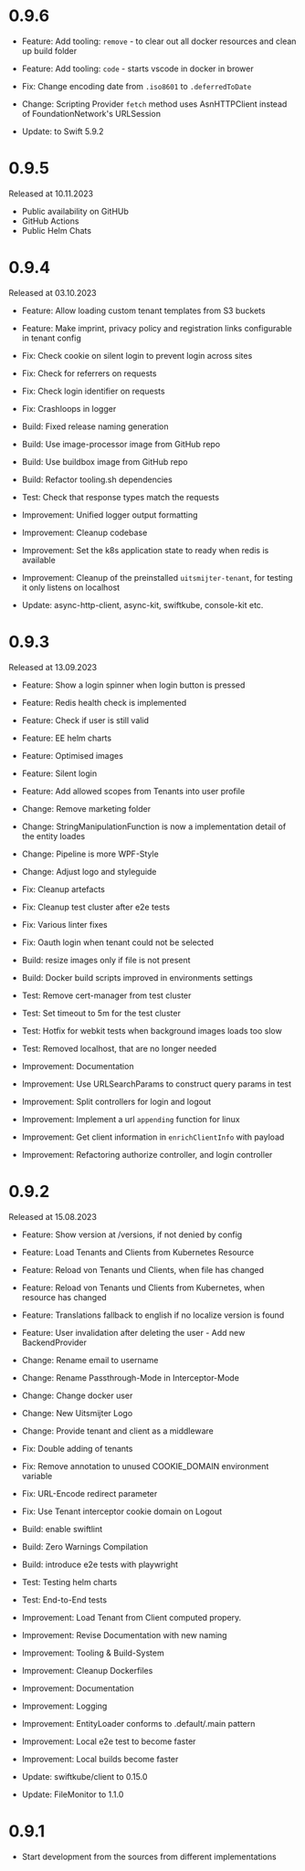 # 0.9.6

- Feature: Add tooling: `remove` - to clear out all docker resources and clean up build folder
- Feature: Add tooling: `code` - starts vscode in docker in brower

- Fix: Change encoding date from `.iso8601` to `.deferredToDate` 

- Change: Scripting Provider `fetch` method uses AsnHTTPClient instead of FoundationNetwork's URLSession

- Update: to Swift 5.9.2


# 0.9.5

Released at 10.11.2023

- Public availability on GitHUb
- GitHub Actions
- Public Helm Chats

# 0.9.4

Released at 03.10.2023

- Feature: Allow loading custom tenant templates from S3 buckets
- Feature: Make imprint, privacy policy and registration links configurable in tenant config

- Fix: Check cookie on silent login to prevent login across sites
- Fix: Check for referrers on requests
- Fix: Check login identifier on requests
- Fix: Crashloops in logger

- Build: Fixed release naming generation
- Build: Use image-processor image from GitHub repo
- Build: Use buildbox image from GitHub repo
- Build: Refactor tooling.sh dependencies

- Test: Check that response types match the requests

- Improvement: Unified logger output formatting
- Improvement: Cleanup codebase
- Improvement: Set the k8s application state to ready when redis is available
- Improvement: Cleanup of the preinstalled `uitsmijter-tenant`, for testing it only listens on localhost

- Update: async-http-client, async-kit, swiftkube, console-kit etc.

# 0.9.3

Released at 13.09.2023

- Feature: Show a login spinner when login button is pressed
- Feature: Redis health check is implemented
- Feature: Check if user is still valid
- Feature: EE helm charts
- Feature: Optimised images
- Feature: Silent login
- Feature: Add allowed scopes from Tenants into user profile

- Change: Remove marketing folder
- Change: StringManipulationFunction is now a implementation detail of the entity loades
- Change: Pipeline is more WPF-Style
- Change: Adjust logo and styleguide

- Fix: Cleanup artefacts
- Fix: Cleanup test cluster after e2e tests
- Fix: Various linter fixes
- Fix: Oauth login when tenant could not be selected

- Build: resize images only if file is not present
- Build: Docker build scripts improved in environments settings

- Test: Remove cert-manager from test cluster
- Test: Set timeout to 5m for the test cluster
- Test: Hotfix for webkit tests when background images loads too slow
- Test: Removed localhost, that are no longer needed

- Improvement: Documentation
- Improvement: Use URLSearchParams to construct query params in test
- Improvement: Split controllers for login and logout
- Improvement: Implement a url `appending` function for linux
- Improvement: Get client information in `enrichClientInfo` with payload
- Improvement: Refactoring authorize controller, and login controller

# 0.9.2

Released at 15.08.2023

- Feature: Show version at /versions, if not denied by config
- Feature: Load Tenants and Clients from Kubernetes Resource
- Feature: Reload von Tenants und Clients, when file has changed
- Feature: Reload von Tenants und Clients from Kubernetes, when resource has changed
- Feature: Translations fallback to english if no localize version is found
- Feature: User invalidation after deleting the user - Add new BackendProvider

- Change: Rename email to username
- Change: Rename Passthrough-Mode in Interceptor-Mode
- Change: Change docker user
- Change: New Uitsmijter Logo
- Change: Provide tenant and client as a middleware

- Fix: Double adding of tenants
- Fix: Remove annotation to unused COOKIE_DOMAIN environment variable
- Fix: URL-Encode redirect parameter
- Fix: Use Tenant interceptor cookie domain on Logout

- Build: enable swiftlint
- Build: Zero Warnings Compilation
- Build: introduce e2e tests with playwright

- Test: Testing helm charts
- Test: End-to-End tests

- Improvement: Load Tenant from Client computed propery.
- Improvement: Revise Documentation with new naming
- Improvement: Tooling & Build-System
- Improvement: Cleanup Dockerfiles
- Improvement: Documentation
- Improvement: Logging
- Improvement: EntityLoader conforms to .default/.main pattern
- Improvement: Local e2e test to become faster
- Improvement: Local builds become faster

- Update: swiftkube/client to 0.15.0
- Update: FileMonitor to 1.1.0

# 0.9.1

- Start development from the sources from different implementations 
